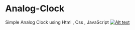 # Analog-Clock
Simple Analog Clock using Html , Css , JavaScript
[![Alt text](https://img.youtube.com/vi/jRO7KBRsueY/0.jpg)](https://www.youtube.com/watch?v=jRO7KBRsueY)
